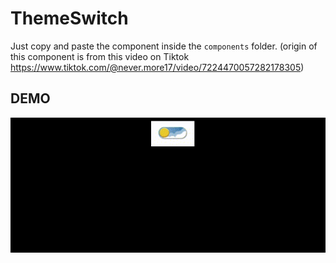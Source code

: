 # ThemeSwitch

Just copy and paste the component inside the `components` folder. (origin of this component is from this video on Tiktok https://www.tiktok.com/@never.more17/video/7224470057282178305)

## DEMO

![demo](/asset/demo.gif)
